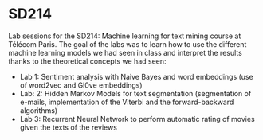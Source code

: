 # SD214
Lab sessions for the SD214: Machine learning for text mining course at Télécom Paris. The goal of the labs was to learn how to use the different machine learning models we had seen in class and interpret the results thanks to the theoretical concepts we had seen:
* Lab 1: Sentiment analysis with Naive Bayes and word embeddings (use of word2vec and Gl0ve embeddings)
* Lab: 2: Hidden Markov Models for text segmentation (segmentation of e-mails, implementation of the Viterbi and the forward-backward algorithms)
* Lab 3: Recurrent Neural Network to perform automatic rating of movies given the texts of the reviews
